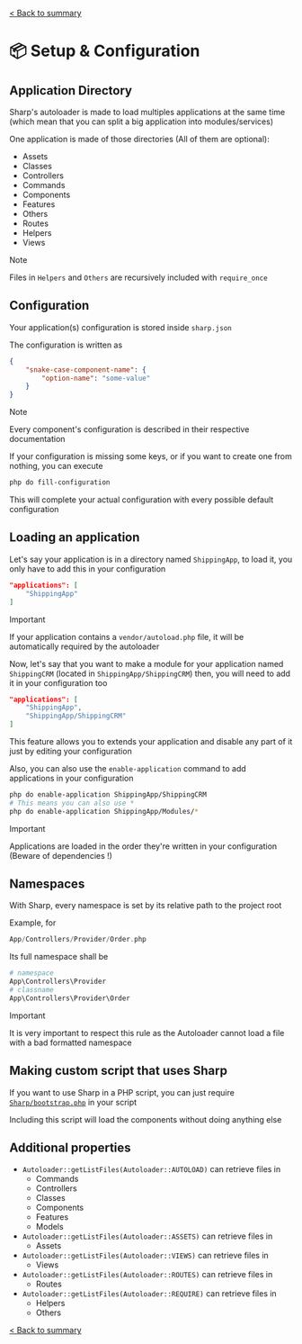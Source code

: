 [< Back to summary](../README.md)

# 📦 Setup & Configuration

## Application Directory

Sharp's autoloader is made to load multiples applications at the same time (which mean that you can split a big application into modules/services)

One application is made of those directories (All of them are optional):
- Assets
- Classes
- Controllers
- Commands
- Components
- Features
- Others
- Routes
- Helpers
- Views

> [!NOTE]
> Files in `Helpers` and `Others` are recursively included with `require_once`

## Configuration

Your application(s) configuration is stored inside `sharp.json`

The configuration is written as

```json
{
    "snake-case-component-name": {
        "option-name": "some-value"
    }
}
```

> [!NOTE]
> Every component's configuration is described in their respective documentation

If your configuration is missing some keys, or if you want to create one from nothing, you can execute

```bash
php do fill-configuration
```

This will complete your actual configuration with every possible default configuration




## Loading an application

Let's say your application is in a directory named `ShippingApp`, to load it,
you only have to add this in your configuration

```json
"applications": [
    "ShippingApp"
]
```


> [!IMPORTANT]
> If your application contains a `vendor/autoload.php` file,
> it will be automatically required by the autoloader

Now, let's say that you want to make a module for your application named `ShippingCRM` (located in `ShippingApp/ShippingCRM`) then, you will need to add it in your configuration too

```json
"applications": [
    "ShippingApp",
    "ShippingApp/ShippingCRM"
]
```

This feature allows you to extends your application and disable any part of it just by editing your configuration

Also, you can also use the `enable-application` command to add applications in your configuration

```bash
php do enable-application ShippingApp/ShippingCRM
# This means you can also use *
php do enable-application ShippingApp/Modules/*
```

> [!IMPORTANT]
> Applications are loaded in the order they're written in your configuration
> (Beware of dependencies !)



## Namespaces

With Sharp, every namespace is set by its relative path to the project root

Example, for

```php
App/Controllers/Provider/Order.php
```

Its full namespace shall be

```php
# namespace
App\Controllers\Provider
# classname
App\Controllers\Provider\Order
```

> [!IMPORTANT]
> It is very important to respect this rule as the Autoloader cannot load a file with a bad formatted namespace


## Making custom script that uses Sharp

If you want to use Sharp in a PHP script, you can just require [`Sharp/bootstrap.php`](../bootstrap.php) in your script

Including this script will load the components without doing anything else

## Additional properties

- `Autoloader::getListFiles(Autoloader::AUTOLOAD)` can retrieve files in
    - Commands
    - Controllers
    - Classes
    - Components
    - Features
    - Models
- `Autoloader::getListFiles(Autoloader::ASSETS)` can retrieve files in
    - Assets
- `Autoloader::getListFiles(Autoloader::VIEWS)` can retrieve files in
    - Views
- `Autoloader::getListFiles(Autoloader::ROUTES)` can retrieve files in
    - Routes
- `Autoloader::getListFiles(Autoloader::REQUIRE)` can retrieve files in
    - Helpers
    - Others


[< Back to summary](../README.md)